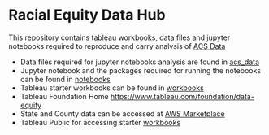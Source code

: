 # Racial Equity Data Hub 

This repository contains tableau workbooks, data files and jupyter notebooks required to reproduce and carry analysis of [ACS Data](https://www.census.gov/data/developers/data-sets/acs-1year.html)

- Data files required for jupyter notebooks analysis are found in [acs_data](https://github.com/SalesforceLabs/REDH/tree/main/acs_data)
- Jupyter notebook and the packages required for running the notebooks can be found in [notebooks](https://github.com/SalesforceLabs/REDH/tree/main/notebooks)
- Tableau starter workbooks can be found in [workbooks](https://github.com/SalesforceLabs/REDH/tree/main/workbooks)
- Tableau Foundation Home https://www.tableau.com/foundation/data-equity
- State and County data can be accessed at [AWS Marketplace](https://us-west-2.console.aws.amazon.com/dataexchange/home?region=us-west-2#/products/prodview-rio7ydsrve662)
- Tableau Public for accessing starter [workbooks](https://public.tableau.com/app/profile/equitydatahub)
